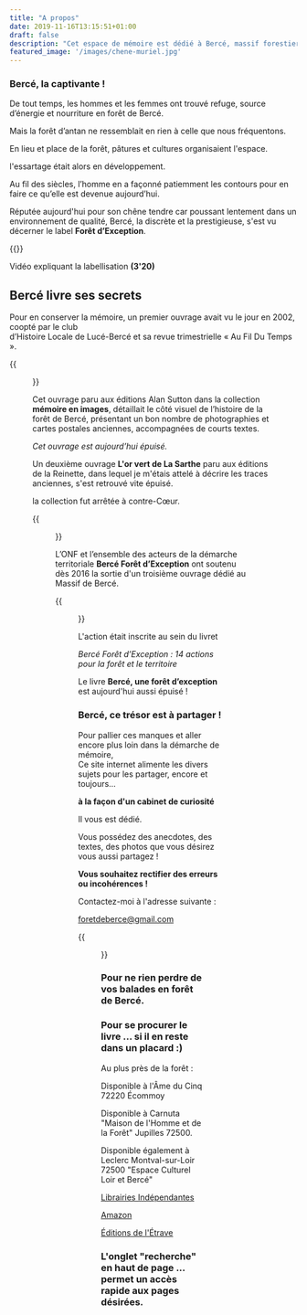 ```yaml
---
title: "A propos"
date: 2019-11-16T13:15:51+01:00
draft: false
description: "Cet espace de mémoire est dédié à Bercé, massif forestier du sud Sarthe."
featured_image: '/images/chene-muriel.jpg'
---
```




### Bercé, la captivante !


De tout temps, les hommes et les femmes ont trouvé refuge,
  source d’énergie et nourriture en forêt de Bercé.
  
Mais la forêt d’antan ne ressemblait en rien à celle que nous fréquentons.

En lieu et place de la forêt, pâtures et cultures organisaient l'espace.

l'essartage était alors en développement.
  
Au fil des siècles, l’homme en a façonné patiemment les contours
  pour en faire ce qu’elle est devenue aujourd’hui.

Réputée aujourd'hui pour son chêne tendre car poussant 
lentement dans un environnement de qualité, 
Bercé, la discrète et la prestigieuse, 
s'est vu décerner le label **Forêt d’Exception**.
  
{{<youtube id="Ye9yVmQM3AQ">}}
  
Vidéo expliquant la labellisation **(3'20)**
  
  
## Bercé livre ses secrets 
  
Pour en conserver la mémoire, un premier ouvrage 
  avait vu le jour en 2002, coopté par le club  
  d’Histoire Locale de Lucé-Bercé et sa revue 
  trimestrielle « Au Fil Du Temps ».
  
{{<figure src="/images/articles/lemassifforestierdeberce.jpg" title="Le premier ouvrage sorti en 2002">}} 

Cet ouvrage paru aux éditions Alan Sutton dans la collection
  **mémoire en images**, détaillait le côté visuel de l’histoire 
  de la forêt de Bercé, présentant un bon nombre de photographies et
  cartes postales anciennes, accompagnées de courts textes. 
  
*Cet ouvrage est aujourd’hui épuisé.*

Un deuxième ouvrage **L'or vert de La Sarthe** paru aux éditions de la Reinette,
dans lequel je m'étais attelé à décrire les traces anciennes, s'est retrouvé vite épuisé.

la collection fut arrêtée à contre-Cœur.  
 
{{<figure src="/images/articles/kervella.jpg" title="Le second ouvrage paru en 2007">}}  
  
 L’ONF et l’ensemble des acteurs de la démarche territoriale 
  **Bercé Forêt d’Exception** ont soutenu dès 2016 
  la sortie d'un troisième ouvrage dédié au Massif de Bercé.
  
{{<figure src="/images/articles/livre-berce-une-foret-d-exception.jpg" title="Le dernier livre paru le 06 juin 2018 aux éditions Étrave">}}

L'action était inscrite au sein du livret
  
*Bercé Forêt d’Exception : 14 actions pour la forêt et le territoire*
  
Le livre **Bercé, une forêt d’exception** est aujourd'hui aussi épuisé !
 
### Bercé, ce trésor est à partager !

Pour pallier ces manques et aller encore plus loin dans la démarche de mémoire,  
Ce site internet alimente les divers sujets pour les partager, encore et toujours… 

**à la façon d'un cabinet de curiosité**  

Il vous est dédié.
  
Vous possédez des anecdotes, des textes, des photos que vous désirez vous aussi partagez !
  
**Vous souhaitez rectifier des erreurs ou incohérences !**
  
Contactez-moi à l'adresse suivante :
  
foretdeberce@gmail.com 

  
{{<figure src="/images/articles/03122.jpg" title="Pensez à indexer ce site sur vos écrans d'accueil">}} 
  
### Pour ne rien perdre de vos balades en forêt de Bercé. 

  
### Pour se procurer le livre ... si il en reste dans un placard :)
 
Au plus près de la forêt : 
  
  Disponible à l'Âme du Cinq 72220 Écommoy
  
  Disponible à Carnuta "Maison de l'Homme et de la Forêt" Jupilles 72500.
  
  Disponible également à Leclerc Montval-sur-Loir 72500 "Espace Culturel Loir et Bercé"
  
  
[Librairies Indépendantes](https://www.librairiesindependantes.com/product/9782359920529/)
  
[Amazon](https://www.amazon.fr/Berc%C3%A9-for%C3%AAt-dexception-Yves-Gouchet/dp/2359920529)
  
[Éditions de l'Étrave](http://www.editions-etrave.fr/pub-inclass-berce.html)  
  
### L'onglet "recherche" en haut de page ... permet un accès rapide aux pages désirées.  

